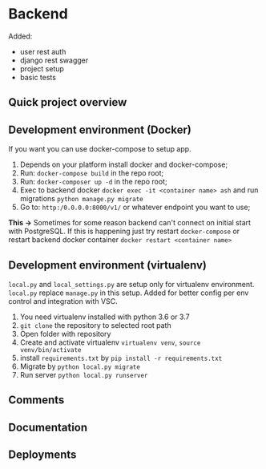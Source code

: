 # Backend

Added:
- user rest auth
- django rest swagger
- project setup
- basic tests


## Quick project overview


## Development environment (Docker)

If you want you can use docker-compose to setup app.

1. Depends on your platform install docker and docker-compose;
2. Run: `docker-compose build` in the repo root;
3. Run: `docker-composer up -d` in the repo root;
4. Exec to backend docker `docker exec -it <container name> ash` and run migrations `python manage.py migrate`
5. Go to: `http:/0.0.0.0:8000/v1/` or whatever endpoint you want to use;

**This ->** Sometimes for some reason backend can't connect on initial start with PostgreSQL. If this is happening just
try restart `docker-compose` or restart backend docker container `docker restart <container name>`


## Development environment (virtualenv)

`local.py` and `local_settings.py` are setup only for virtualenv environment. `local.py` replace `manage.py` in this setup.
Added for better config per env control and integration with VSC.

1. You need virtualenv installed with python 3.6 or 3.7
2. `git clone` the repository to selected root path
3. Open folder with repository
4. Create and activate virtualenv `virtualenv venv`, `source venv/bin/activate`
5. install `requirements.txt` by `pip install -r requirements.txt`
6. Migrate by `python local.py migrate`
7. Run server `python local.py runserver`


## Comments


## Documentation


## Deployments

